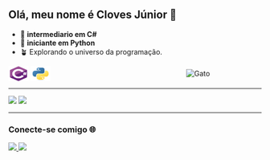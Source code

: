 ## Olá, meu nome é Cloves Júnior 👋

- 🍃 **intermediario em C#**
- 🌱 **iniciante em Python**
- 🪴 Explorando o universo da programação.

<div style="display: flex; justify-content: space-between; align-items: center;">
  <div>
    <img align="center" alt="Cloves-Csharp" height="30" width="40" src="https://raw.githubusercontent.com/devicons/devicon/master/icons/csharp/csharp-original.svg">
    <img align="center" alt="Cloves-Python" height="30" width="40" src="https://raw.githubusercontent.com/devicons/devicon/master/icons/python/python-original.svg">
  </div>
  <img align="right" alt="Gato" src="https://i.pinimg.com/originals/80/7b/5c/807b5c4b02e765bb4930b7c66662ef4b.gif" width="150">
</div>

---

<div>
  <img src="https://github-readme-stats.vercel.app/api?username=ClovesJunior210&show_icons=true&theme=github_dark" />
  <img src="https://github-readme-stats.vercel.app/api/top-langs/?username=ClovesJunior210&layout=compact&theme=github_dark" />
</div>

---

### Conecte-se comigo 🌐

<div>
  <a href="https://www.instagram.com/Cjr_210/" target="_blank">
    <img src="https://img.shields.io/badge/-Instagram-%23E4405F?style=for-the-badge&logo=instagram&logoColor=white" target="_blank">
  </a>
  <a href="mailto:clovesjrcode@gmail.com">
    <img src="https://img.shields.io/badge/-Gmail-%23333?style=for-the-badge&logo=gmail&logoColor=white" target="_blank">
  </a>
</div>

